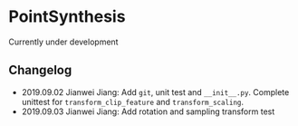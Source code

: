 # PointSynthesis

Currently under development

## Changelog

- 2019.09.02 Jianwei Jiang: Add `git`, unit test and `__init__.py`. Complete unittest for `transform_clip_feature` and `transform_scaling`.
- 2019.09.03 Jianwei Jiang: Add rotation and sampling transform test